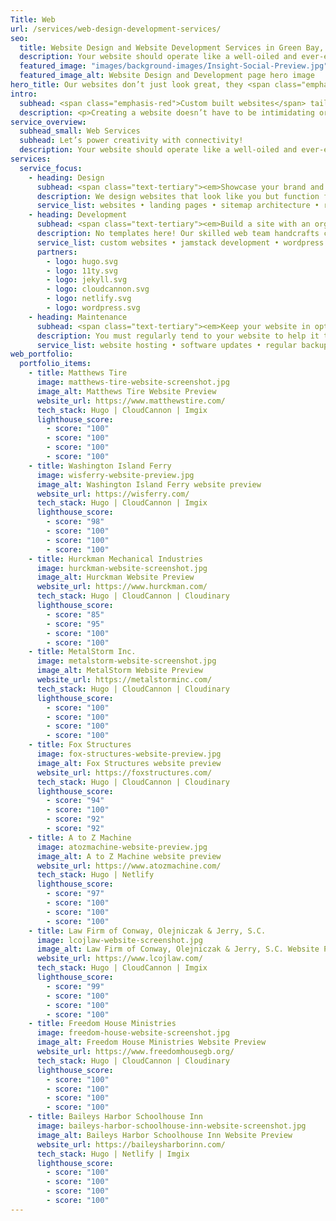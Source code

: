 ```yaml
---
Title: Web
url: /services/web-design-development-services/
seo:
  title: Website Design and Website Development Services in Green Bay, WI
  description: Your website should operate like a well-oiled and ever-evolving machine. Learn how Insight Creative can build a site that complements your communication efforts, accommodates your customers’ changing needs and withstands rapidly changing digital demands.
  featured_image: "images/background-images/Insight-Social-Preview.jpg"
  featured_image_alt: Website Design and Development page hero image
hero_title: Our websites don’t just look great, they <span class="emphasis-red">perform.</span>
intro:
  subhead: <span class="emphasis-red">Custom built websites</span> tailored to you and your business goals.
  description: <p>Creating a website doesn’t have to be intimidating or over-complicated. As with all communication tactics, strategy is at the core of your website’s success. Our full-service team of experts—including web, copy and design experts—help you define your goals, strategy and messaging to ensure your site is on-brand and serves the needs of your audience. You’ll appreciate our thoughtful and thorough approach, especially on the areas you can’t see. With Insight, you can trust the back end of your site is custom built with a focus on accessibility, security and performance.</p>
service_overview:
  subhead_small: Web Services
  subhead: Let’s power creativity with connectivity!
  description: Your website should operate like a well-oiled and ever-evolving machine. Insight can build a site that complements your communication efforts, accommodates your customers’ changing needs and withstands rapidly changing digital demands.
services:
  service_focus:
    - heading: Design
      subhead: <span class="text-tertiary"><em>Showcase your brand and appeal to customer needs.</em></span>
      description: We design websites that look like you but function for your customers. Our digital experts employ the latest software, digital trends and years of experience to ensure your site is accessible and usable for all—considering contrast levels, fast load times, various devices, screen sizes and more.
      service_list: websites • landing pages • sitemap architecture • responsive web design • user interface design • user experience design • competitor analysis • photography • typography • illustration
    - heading: Development
      subhead: <span class="text-tertiary"><em>Build a site with an organized, secure and reliable foundation.</em></span>
      description: No templates here! Our skilled web team handcrafts custom code using modern technologies, lean web development practices and creative problem solving to build websites that are favored by search engines and easily accessed by all people and devices.
      service_list: custom websites • jamstack development • wordpress development • responsive development • performance • accessibility • content management systems • landing pages • blogs • search engine optimization (SEO) • email marketing
      partners:
        - logo: hugo.svg
        - logo: 11ty.svg
        - logo: jekyll.svg
        - logo: cloudcannon.svg
        - logo: netlify.svg
        - logo: wordpress.svg
    - heading: Maintenance
      subhead: <span class="text-tertiary"><em>Keep your website in optimal shape.</em></span>
      description: You must regularly tend to your website to help it thrive. Insight provides ongoing maintenance to protect your investment and ensure it only gets better as time goes on. Plus, with monthly analytics, Insight will help you understand your site visitors and adjust accordingly.
      service_list: website hosting • software updates • regular backups • website audits • troubleshooting • bug fixes • performance optimizations • security scans • malware cleanup • analytics and reporting
web_portfolio:
  portfolio_items:
    - title: Matthews Tire
      image: matthews-tire-website-screenshot.jpg
      image_alt: Matthews Tire Website Preview
      website_url: https://www.matthewstire.com/
      tech_stack: Hugo | CloudCannon | Imgix
      lighthouse_score:
        - score: "100"
        - score: "100"
        - score: "100"
        - score: "100"
    - title: Washington Island Ferry
      image: wisferry-website-preview.jpg
      image_alt: Washington Island Ferry website preview
      website_url: https://wisferry.com/
      tech_stack: Hugo | CloudCannon | Imgix
      lighthouse_score:
        - score: "98"
        - score: "100"
        - score: "100"
        - score: "100"
    - title: Hurckman Mechanical Industries
      image: hurckman-website-screenshot.jpg
      image_alt: Hurckman Website Preview
      website_url: https://www.hurckman.com/
      tech_stack: Hugo | CloudCannon | Cloudinary
      lighthouse_score:
        - score: "85"
        - score: "95"
        - score: "100"
        - score: "100"
    - title: MetalStorm Inc.
      image: metalstorm-website-screenshot.jpg
      image_alt: MetalStorm Website Preview
      website_url: https://metalstorminc.com/
      tech_stack: Hugo | CloudCannon | Cloudinary
      lighthouse_score:
        - score: "100"
        - score: "100"
        - score: "100"
        - score: "100"
    - title: Fox Structures
      image: fox-structures-website-preview.jpg
      image_alt: Fox Structures website preview
      website_url: https://foxstructures.com/
      tech_stack: Hugo | CloudCannon | Cloudinary
      lighthouse_score:
        - score: "94"
        - score: "100"
        - score: "92"
        - score: "92"
    - title: A to Z Machine
      image: atozmachine-website-preview.jpg
      image_alt: A to Z Machine website preview
      website_url: https://www.atozmachine.com/
      tech_stack: Hugo | Netlify
      lighthouse_score:
        - score: "97"
        - score: "100"
        - score: "100"
        - score: "100"
    - title: Law Firm of Conway, Olejniczak & Jerry, S.C.
      image: lcojlaw-website-screenshot.jpg
      image_alt: Law Firm of Conway, Olejniczak & Jerry, S.C. Website Preview
      website_url: https://www.lcojlaw.com/
      tech_stack: Hugo | CloudCannon | Imgix
      lighthouse_score:
        - score: "99"
        - score: "100"
        - score: "100"
        - score: "100"
    - title: Freedom House Ministries
      image: freedom-house-website-screenshot.jpg
      image_alt: Freedom House Ministries Website Preview
      website_url: https://www.freedomhousegb.org/
      tech_stack: Hugo | CloudCannon | Cloudinary
      lighthouse_score:
        - score: "100"
        - score: "100"
        - score: "100"
        - score: "100"
    - title: Baileys Harbor Schoolhouse Inn
      image: baileys-harbor-schoolhouse-inn-website-screenshot.jpg
      image_alt: Baileys Harbor Schoolhouse Inn Website Preview
      website_url: https://baileysharborinn.com/
      tech_stack: Hugo | Netlify | Imgix
      lighthouse_score:
        - score: "100"
        - score: "100"
        - score: "100"
        - score: "100"
---
```

